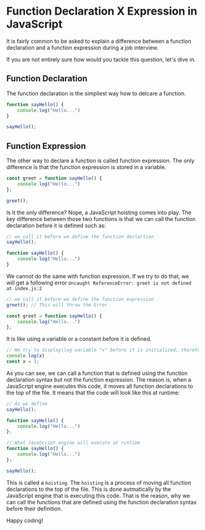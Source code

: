 # Function Declaration X Expression in JavaScript

It is fairly common to be asked to explain a difference between a function declaration and a function expression during a job interview. 

If you are not entirely sure how would you tackle this question, let's dive in.

## Function Declaration

The function declaration is the simpliest way how to delcare a function.

```javascript
function sayHello() {
    console.log("Hello...")
}

sayHello();
```

## Function Expression
The other way to declare a function is called function expression. The only difference is that the function expression is stored in a variable.

```javascript
const greet = function sayHello() {
    console.log("Hello...")
};

greet();
```

Is it the only difference? Nope, a JavaScript hoisting comes into play. The key difference between those two functions is that we can call the function declaration before it is defined such as:

```javascript
// we call it before we define the function declartion
sayHello();

function sayHello() {
    console.log("Hello...")
}
```

We cannot do the same with function expression. If we try to do that, we will get a following error `Uncaught ReferenceError: greet is not defined at index.js:2` 

```javascript
// we call it before we define the function expression
greet(); // This will throw the Error

const greet = function sayHello() {
    console.log("Hello...")
};
```

It is like using a variable or a constant before it is defined.
```javascript
// We try to display\log variable "x" before it is initialized, therefore it will throw the Error
console.log(x)
const x = 1;
```

As you can see, we can call a function that is defined using the function declaration syntax but not the function expression. The reason is, when a JavaScript engine executes this code, it moves all function declarations to the top of the file. It means that the code will look like this at runtime:

```javascript
// As we define
sayHello(); 

function sayHello() {
    console.log("Hello...")
};

// What JavaScript engine will execute at runtime
function sayHello() {
    console.log("Hello...")
};

sayHello(); 
```

This is called a `hoisting`. The `hoisting` is a process of moving all function declarations to the top of the file. This is done autmatically by the JavaScript engine that is executing this code. That is the reason, why we can call the functions that are defined using the function declaration syntax before their definition.  

Happy coding!